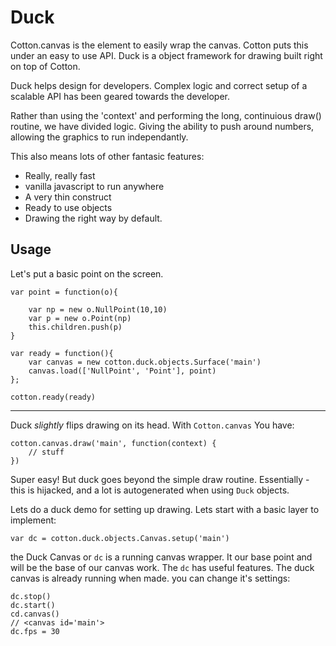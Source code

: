 # Duck

Cotton.canvas is the element to easily wrap the canvas.
Cotton puts this under an easy to use API.
Duck is a object framework for drawing built right on top of Cotton.

Duck helps design for developers. Complex logic and correct setup of a scalable
API has been geared towards the developer.

Rather than using the 'context' and performing the long, continuious draw() routine,
we have divided logic. Giving the ability to push around numbers, allowing the
graphics to run independantly.

This also means lots of other fantasic features:

+ Really, really fast
+ vanilla javascript to run anywhere
+ A very thin construct
+ Ready to use objects
+ Drawing the right way by default.

## Usage

Let's put a basic point on the screen.

    var point = function(o){

        var np = new o.NullPoint(10,10)
        var p = new o.Point(np)
        this.children.push(p)
    }

    var ready = function(){
        var canvas = new cotton.duck.objects.Surface('main')
        canvas.load(['NullPoint', 'Point'], point)
    };

    cotton.ready(ready)

---

Duck *slightly* flips drawing on its head. With `Cotton.canvas` You have:

    cotton.canvas.draw('main', function(context) {
        // stuff
    })

Super easy! But duck goes beyond the simple draw routine. Essentially - this is hijacked, and a lot is autogenerated when using `Duck` objects.

Lets do a duck demo for setting up drawing. Lets start with a basic layer to implement:

    var dc = cotton.duck.objects.Canvas.setup('main')

the Duck Canvas or `dc` is a running canvas wrapper. It our base point and will be the base of our canvas work. The `dc` has useful features. The duck canvas is already running when made. you can change it's settings:

    dc.stop()
    dc.start()
    cd.canvas()
    // <canvas id='main'>
    dc.fps = 30


